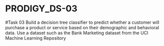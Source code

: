 # PRODIGY_DS-03
#Task 03 Build a decision tree classifier to predict whether a customer will purchase a product or service based on their demographic and behavioral data. Use a dataset such as the Bank Marketing dataset from the UCI Machine Learning Repository
